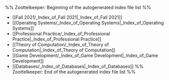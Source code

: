 %% Zoottelkeeper: Beginning of the autogenerated index file list  %%
- [[Fall 2021/_Index_of_Fall 2021|_Index_of_Fall 2021]]
- [[Operating Systems/_Index_of_Operating Systems|_Index_of_Operating Systems]]
- [[Professional Practice/_Index_of_Professional Practice|_Index_of_Professional Practice]]
- [[Theory of Computation/_Index_of_Theory of Computation|_Index_of_Theory of Computation]]
- [[Game Development/_Index_of_Game Development|_Index_of_Game Development]]
- [[Databases/_Index_of_Databases|_Index_of_Databases]]
%% Zoottelkeeper: End of the autogenerated index file list  %%
